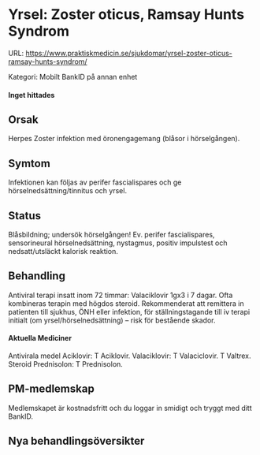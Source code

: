 # Yrsel: Zoster oticus, Ramsay Hunts Syndrom

URL: https://www.praktiskmedicin.se/sjukdomar/yrsel-zoster-oticus-ramsay-hunts-syndrom/



Kategori: Mobilt BankID på annan enhet

#### Inget hittades

## Orsak

Herpes Zoster infektion med öronengagemang (blåsor i hörselgången).

## Symtom

Infektionen kan följas av perifer fascialispares och ge hörselnedsättning/tinnitus och yrsel.

## Status

Blåsbildning; undersök hörselgången!
Ev. perifer fascialispares, sensorineural hörselnedsättning, nystagmus, positiv impulstest och nedsatt/utsläckt kalorisk reaktion.

## Behandling

Antiviral terapi insatt inom 72 timmar: Valaciklovir 1gx3 i 7 dagar. Ofta kombineras terapin med högdos steroid.
Rekommenderat att remittera in patienten till sjukhus, ÖNH eller infektion, för ställningstagande till iv terapi initialt (om yrsel/hörselnedsättning) – risk för bestående skador.

#### Aktuella Mediciner

Antivirala medel
Aciklovir: T Aciklovir.
Valaciklovir: T Valaciclovir. T Valtrex.
Steroid
Prednisolon: T Prednisolon.

## PM-medlemskap

Medlemskapet är kostnadsfritt och du loggar in smidigt och tryggt med ditt BankID.

## Nya behandlingsöversikter

